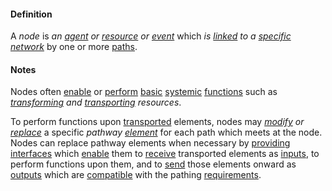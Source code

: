 #### Definition

A *node* is *an [agent](https://github.com/gcassel/Modular-Organization-Terminology/tree/master/terms/agent.md) or [resource](https://github.com/gcassel/Modular-Organization-Terminology/blob/master/terms/resource.md) or [event](https://github.com/gcassel/Modular-Organization-Terminology/tree/master/terms/event.md)* which *is [linked](https://github.com/gcassel/Modular-Organization-Terminology/blob/master/terms/link.md) to a [specific](https://github.com/gcassel/Modular-Organization-Terminology/tree/master/terms/specific.md) [network](https://github.com/gcassel/Modular-Organization-Terminology/tree/master/terms/network.md)* by one or more [paths](https://github.com/gcassel/Modular-Organization-Terminology/blob/master/terms/path.md). 

#### Notes

Nodes often [enable](https://github.com/gcassel/Modular-Organization-Terminology/tree/master/terms/enable.md) or [perform](https://github.com/gcassel/Modular-Organization-Terminology/tree/master/terms/perform.md) [basic](https://github.com/gcassel/Modular-Organization-Terminology/tree/master/terms/base.md) [systemic](https://github.com/gcassel/Modular-Organization-Terminology/tree/master/terms/system.md) [functions](https://github.com/gcassel/Modular-Organization-Terminology/tree/master/terms/function.md) such as *[transforming](https://github.com/gcassel/Modular-Organization-Terminology/blob/master/terms/transform.md) and [transporting](https://github.com/gcassel/Modular-Organization-Terminology/blob/master/terms/transport.md) resources*.

To perform functions upon [transported](https://github.com/gcassel/Modular-Organization-Terminology/tree/master/terms/transport.md) elements, nodes may *[modify](https://github.com/gcassel/Modular-Organization-Terminology/tree/master/terms/modify.md) or [replace](https://github.com/gcassel/Modular-Organization-Terminology/tree/master/terms/replace.md)* a specific *pathway [element](https://github.com/gcassel/Modular-Organization-Terminology/tree/master/terms/element.md)* for each path which meets at the node.   Nodes can replace pathway elements when necessary by [providing](https://github.com/gcassel/Modular-Organization-Terminology/tree/master/terms/provide.md) [interfaces](https://github.com/gcassel/Modular-Organization-Terminology/tree/master/terms/interface.md) which [enable](https://github.com/gcassel/Modular-Organization-Terminology/tree/master/terms/enable.md) them to [receive](https://github.com/gcassel/Modular-Organization-Terminology/tree/master/terms/receive.md) transported elements as [inputs](https://github.com/gcassel/Modular-Organization-Terminology/tree/master/terms/inputs.md), to perform functions upon them, and to [send](https://github.com/gcassel/Modular-Organization-Terminology/tree/master/terms/send.md) those elements onward as [outputs](https://github.com/gcassel/Modular-Organization-Terminology/tree/master/terms/outputs.md) which are [compatible](https://github.com/gcassel/Modular-Organization-Terminology/tree/master/terms/compatible.md) with the pathing [requirements](https://github.com/gcassel/Modular-Organization-Terminology/tree/master/terms/require.md).  
